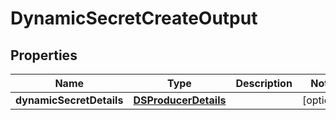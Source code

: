 

# DynamicSecretCreateOutput


## Properties

Name | Type | Description | Notes
------------ | ------------- | ------------- | -------------
**dynamicSecretDetails** | [**DSProducerDetails**](DSProducerDetails.md) |  |  [optional]




